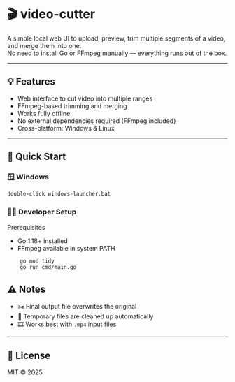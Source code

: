 # 🎬 video-cutter

A simple local web UI to upload, preview, trim multiple segments of a video, and merge them into one.  
No need to install Go or FFmpeg manually — everything runs out of the box.

---

## 💡 Features

- Web interface to cut video into multiple ranges
- FFmpeg-based trimming and merging
- Works fully offline
- No external dependencies required (FFmpeg included)
- Cross-platform: Windows & Linux

---

## 🚀 Quick Start

### 🪟 Windows

```bash
double-click windows-launcher.bat
```

### 🧑‍💻 Developer Setup

Prerequisites
 - Go 1.18+ installed 
 - FFmpeg available in system PATH

```bash
    go mod tidy
    go run cmd/main.go
```


## ⚠️ Notes

- ✂️ Final output file overwrites the original
- 🧹 Temporary files are cleaned up automatically
- 🎞 Works best with `.mp4` input files

---

## 🧾 License

MIT © 2025
